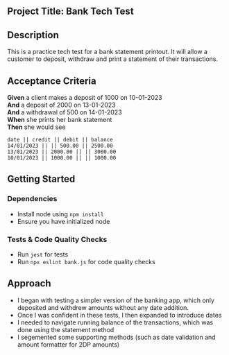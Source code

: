 ## Project Title: Bank Tech Test

## Description

This is a practice tech test for a bank statement printout. It will allow a customer to deposit, withdraw and print a statement of their transactions.

## Acceptance Criteria

**Given** a client makes a deposit of 1000 on 10-01-2023  
**And** a deposit of 2000 on 13-01-2023  
**And** a withdrawal of 500 on 14-01-2023  
**When** she prints her bank statement  
**Then** she would see

```
date || credit || debit || balance
14/01/2023 || || 500.00 || 2500.00
13/01/2023 || 2000.00 || || 3000.00
10/01/2023 || 1000.00 || || 1000.00
```

## Getting Started

### Dependencies

* Install node using `npm install`
* Ensure you have initialized node

### Tests & Code Quality Checks
* Run `jest` for tests
* Run `npx eslint bank.js` for code quality checks

## Approach

* I began with testing a simpler version of the banking app, which only deposited and withdrew amounts without any date addition.
* Once I was confident in these tests, I then expanded to introduce dates 
* I needed to navigate running balance of the transactions, which was done using the statement method
* I segemented some supporting methods (such as date validation and amount formatter for 2DP amounts)




